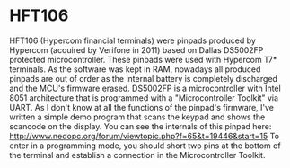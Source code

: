 # HFT106
HFT106 (Hypercom financial terminals) were pinpads produced by Hypercom (acquired by Verifone in 2011) based on Dallas DS5002FP protected microcontroller. These pinpads were used with Hypercom T7* terminals.
As the software was kept in RAM, nowadays all produced pinpads are out of order as the internal battery is completely discharged and the MCU's firmware erased.
DS5002FP is a microcontroller with Intel 8051 architecture that is programmed with a "Microcontroller Toolkit" via UART.
As I don't know at all the functions of the pinpad's firmware, I've written a simple demo program that scans the keypad and shows the scancode on the display.
You can see the internals of this pinpad here:
http://www.nedopc.org/forum/viewtopic.php?f=65&t=19446&start=15
To enter in a programming mode, you should short two pins at the bottom of the terminal and establish a connection in the Microcontroller Toolkit.
